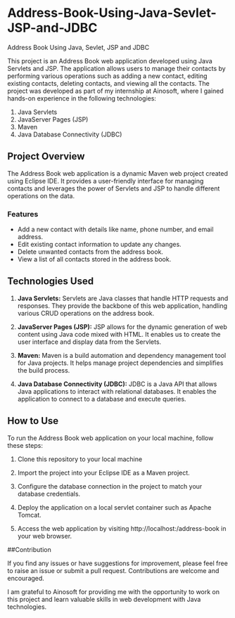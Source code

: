 # Address-Book-Using-Java-Sevlet-JSP-and-JDBC
Address Book Using Java, Sevlet, JSP and JDBC

This project is an Address Book web application developed using Java Servlets and JSP. The application allows users to manage their contacts by performing various operations such as adding a new contact, editing existing contacts, deleting contacts, and viewing all the contacts. The project was developed as part of my internship at Ainosoft, where I gained hands-on experience in the following technologies:

1. Java Servlets
2. JavaServer Pages (JSP)
3. Maven
4. Java Database Connectivity (JDBC)

## Project Overview

The Address Book web application is a dynamic Maven web project created using Eclipse IDE. It provides a user-friendly interface for managing contacts and leverages the power of Servlets and JSP to handle different operations on the data.

### Features

- Add a new contact with details like name, phone number, and email address.
- Edit existing contact information to update any changes.
- Delete unwanted contacts from the address book.
- View a list of all contacts stored in the address book.

## Technologies Used

1. **Java Servlets:** Servlets are Java classes that handle HTTP requests and responses. They provide the backbone of this web application, handling various CRUD operations on the address book.

2. **JavaServer Pages (JSP):** JSP allows for the dynamic generation of web content using Java code mixed with HTML. It enables us to create the user interface and display data from the Servlets.

3. **Maven:** Maven is a build automation and dependency management tool for Java projects. It helps manage project dependencies and simplifies the build process.

4. **Java Database Connectivity (JDBC):** JDBC is a Java API that allows Java applications to interact with relational databases. It enables the application to connect to a database and execute queries.

## How to Use

To run the Address Book web application on your local machine, follow these steps:

1. Clone this repository to your local machine 

2. Import the project into your Eclipse IDE as a Maven project.

3. Configure the database connection in the project to match your database credentials.

4. Deploy the application on a local servlet container such as Apache Tomcat.

5. Access the web application by visiting http://localhost:<port>/address-book in your web browser.


##Contribution

If you find any issues or have suggestions for improvement, please feel free to raise an issue or submit a pull request. Contributions are welcome and encouraged.

I am grateful to Ainosoft for providing me with the opportunity to work on this project and learn valuable skills in web development with Java technologies.

